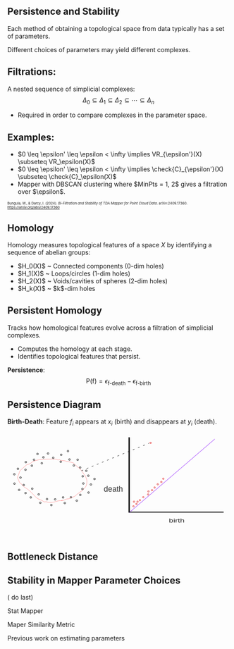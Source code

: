 ## Persistence and Stability

Each method of obtaining a topological space from data typically has a set of parameters.

Different choices of parameters may yield different complexes.


## Filtrations:
A nested sequence of simplicial complexes:
$$\Delta_0 \subseteq \Delta_1 \subseteq \Delta_2 \subseteq \cdots \subseteq \Delta_n$$

- Required in order to compare complexes in the parameter space.


## Examples:
<div style="text-align: left;">
    <ul>
      <li>$0 \leq \epsilon' \leq \epsilon < \infty \implies VR_{\epsilon'}(X) \subseteq VR_\epsilon(X)$ </li>
      <li>$0 \leq \epsilon' \leq \epsilon < \infty \implies \check{C}_{\epsilon'}(X) \subseteq \check{C}_\epsilon(X)$
</li>
      <li>Mapper with DBSCAN clustering where $MinPts = 1, 2$ gives a filtration over $\epsilon$.
 </li>
    </ul>
  </div>

<p style="font-size: 0.55em; margin: 0;">
  Bungula, W., &amp; Darcy, I. (2024). <em>Bi-Filtration and Stability of TDA Mapper for Point Cloud Data</em>. arXiv:2409.17360. 
  <a href="https://arxiv.org/abs/2409.17360">https://arxiv.org/abs/2409.17360</a>
</p>


## Homology
Homology measures topological features of a space $X$ by identifying a sequence of abelian groups:
<div style="text-align: left;">
    <ul>
      <li>$H_0(X)$ ~ Connected components (0-dim holes)</li>
      <li>$H_1(X)$ ~ Loops/circles (1-dim holes)
</li>
      <li>$H_2(X)$ ~ Voids/cavities of spheres (2-dim holes)</li>
      <li>$H_k(X)$ ~ $k$-dim holes</li>
    </ul>
  </div>


## Persistent Homology
Tracks how homological features evolve across a filtration of simplicial complexes.

- Computes the homology at each stage.
- Identifies topological features that persist.

**Persistence**: $$\text{P}(\text{f}) = \epsilon_\text{f-death} - \epsilon_\text{f-birth}$$


## Persistence Diagram
**Birth-Death**: Feature $f_i$ appears at $x_i$ (birth) and disappears at $y_i$ (death).
<svg xmlns="http://www.w3.org/2000/svg" viewBox="0 0 600 300">
  <ellipse style="fill: rgb(216, 216, 216); stroke: rgb(0, 0, 0);" cx="71.97" cy="88.666" rx="2.41" ry="2.264"></ellipse>
  <ellipse style="fill: rgb(216, 216, 216); stroke: rgb(0, 0, 0); stroke-width: 1px;" cx="97.277" cy="82.155" rx="2.41" ry="2.264"></ellipse>
  <ellipse style="fill: rgb(216, 216, 216); stroke: rgb(0, 0, 0); stroke-width: 1px;" cx="81.409" cy="73.003" rx="2.41" ry="2.264"></ellipse>
  <ellipse style="fill: rgb(216, 216, 216); stroke: rgb(0, 0, 0); stroke-width: 1px;" cx="66.145" cy="104.705" rx="2.41" ry="2.264"></ellipse>
  <ellipse style="fill: rgb(216, 216, 216); stroke: rgb(0, 0, 0); stroke-width: 1px;" cx="49.676" cy="95.018" rx="2.41" ry="2.264"></ellipse>
  <ellipse style="fill: rgb(216, 216, 216); stroke: rgb(0, 0, 0); stroke-width: 1px;" cx="48.872" cy="115.776" rx="2.41" ry="2.264"></ellipse>
  <ellipse style="fill: rgb(216, 216, 216); stroke: rgb(0, 0, 0); stroke-width: 1px; transform-origin: 119.834px 185.69px 0px;" cx="119.834" cy="185.69" rx="2.264" ry="2.41" transform="matrix(0, -1, 1, 0, -84.487218, -48.904353)"></ellipse>
  <ellipse style="fill: rgb(216, 216, 216); stroke: rgb(0, 0, 0); stroke-width: 1px; transform-origin: 144.167px 179.027px 0px;" cx="144.167" cy="179.027" rx="2.264" ry="2.41" transform="matrix(0, -1, 1, 0, -115.749724, -66.017382)"></ellipse>
  <ellipse style="fill: rgb(216, 216, 216); stroke: rgb(0, 0, 0); stroke-width: 1px; transform-origin: 128.91px 169.66px 0px;" cx="128.91" cy="169.66" rx="2.264" ry="2.41" transform="matrix(0, -1, 1, 0, -110.234894, -41.742546)"></ellipse>
  <ellipse style="fill: rgb(216, 216, 216); stroke: rgb(0, 0, 0); stroke-width: 1px; transform-origin: 114.234px 202.105px 0px;" cx="114.234" cy="202.105" rx="2.264" ry="2.41" transform="matrix(0, -1, 1, 0, -95.157135, -48.90286)"></ellipse>
  <ellipse style="fill: rgb(216, 216, 216); stroke: rgb(0, 0, 0); stroke-width: 1px; transform-origin: 98.398px 192.191px 0px;" cx="98.398" cy="192.191" rx="2.264" ry="2.41" transform="matrix(0, -1, 1, 0, -66.73443, -22.005783)"></ellipse>
  <ellipse style="fill: rgb(216, 216, 216); stroke: rgb(0, 0, 0); stroke-width: 1px; transform-origin: 97.625px 213.435px 0px;" cx="97.625" cy="213.435" rx="2.264" ry="2.41" transform="matrix(0, -1, 1, 0, -53.508146, -56.458392)"></ellipse>
  <ellipse style="fill: rgb(216, 216, 216); stroke: rgb(0, 0, 0); stroke-width: 1px; transform-origin: -292.454px -245.718px 0px;" cx="-292.45" cy="-245.72" rx="2.264" ry="2.41" transform="matrix(0, 1, -1, 0, 489.051288, 355.3625)"></ellipse>
  <ellipse style="fill: rgb(216, 216, 216); stroke: rgb(0, 0, 0); stroke-width: 1px; transform-origin: -268.121px -252.381px 0px;" cx="-268.12" cy="-252.38" rx="2.264" ry="2.41" transform="matrix(0, 1, -1, 0, 471.648312, 385.801814)"></ellipse>
  <ellipse style="fill: rgb(216, 216, 216); stroke: rgb(0, 0, 0); stroke-width: 1px; transform-origin: -283.378px -261.748px 0px;" cx="-283.38" cy="-261.75" rx="2.264" ry="2.41" transform="matrix(0, 1, -1, 0, 496.647515, 380.260831)"></ellipse>
  <ellipse style="fill: rgb(216, 216, 216); stroke: rgb(0, 0, 0); stroke-width: 1px; transform-origin: -298.053px -229.303px 0px;" cx="-298.05" cy="-229.3" rx="2.264" ry="2.41" transform="matrix(0, 1, -1, 0, 477.579404, 333.476193)"></ellipse>
  <ellipse style="fill: rgb(216, 216, 216); stroke: rgb(0, 0, 0); stroke-width: 1px; transform-origin: -313.89px -239.217px 0px;" cx="-313.89" cy="-239.22" rx="2.264" ry="2.41" transform="matrix(0, 1, -1, 0, 503.726384, 327.916633)"></ellipse>
  <ellipse style="fill: rgb(216, 216, 216); stroke: rgb(0, 0, 0); stroke-width: 1px; transform-origin: -314.663px -217.973px 0px;" cx="-314.66" cy="-217.97" rx="2.264" ry="2.41" transform="matrix(0, 1, -1, 0, 482.405195, 305.916521)"></ellipse>
  <ellipse style="fill: rgb(216, 216, 216); stroke: rgb(0, 0, 0); stroke-width: 1px; transform-origin: 145.382px 75.239px 0px;" cx="145.382" cy="75.239" rx="2.41" ry="2.264"></ellipse>
  <ellipse style="fill: rgb(216, 216, 216); stroke: rgb(0, 0, 0); stroke-width: 1px; transform-origin: 144.176px 94.015px 0px;" cx="144.176" cy="94.015" rx="2.41" ry="2.264"></ellipse>
  <ellipse style="fill: rgb(216, 216, 216); stroke: rgb(0, 0, 0); stroke-width: 1px; transform-origin: 92.957px 98.071px 0px;" cx="92.957" cy="98.071" rx="2.41" ry="2.264"></ellipse>
  <ellipse style="fill: rgb(216, 216, 216); stroke: rgb(0, 0, 0); stroke-width: 1px; transform-origin: 163.659px 65.237px 0px;" cx="163.659" cy="65.237" rx="2.41" ry="2.264"></ellipse>
  <ellipse style="fill: rgb(216, 216, 216); stroke: rgb(0, 0, 0); stroke-width: 1px; transform-origin: 109.83px 71.778px 0px;" cx="109.83" cy="71.778" rx="2.41" ry="2.264"></ellipse>
  <ellipse style="fill: rgb(216, 216, 216); stroke: rgb(0, 0, 0); stroke-width: 1px; transform-origin: 123.89px 83.478px 0px;" cx="123.89" cy="83.478" rx="2.41" ry="2.264"></ellipse>
  <ellipse style="fill: rgb(216, 216, 216); stroke: rgb(0, 0, 0); stroke-width: 1px; transform-origin: -196.968px -183.676px 0px;" cx="-196.97" cy="-183.67" rx="2.41" ry="2.264" transform="matrix(-1, 0, 0, -1, 393.936154, 367.351284)"></ellipse>
  <ellipse style="fill: rgb(216, 216, 216); stroke: rgb(0, 0, 0); stroke-width: 1px; transform-origin: -171.663px -190.188px 0px;" cx="-171.68" cy="-190.18" rx="2.41" ry="2.264" transform="matrix(-1, 0, 0, -1, 343.325374, 380.375021)"></ellipse>
  <ellipse style="fill: rgb(216, 216, 216); stroke: rgb(0, 0, 0); stroke-width: 1px; transform-origin: -187.53px -199.339px 0px;" cx="-187.54" cy="-199.34" rx="2.41" ry="2.264" transform="matrix(-1, 0, 0, -1, 375.060331, 398.67733)"></ellipse>
  <ellipse style="fill: rgb(216, 216, 216); stroke: rgb(0, 0, 0); stroke-width: 1px; transform-origin: -202.794px -167.638px 0px;" cx="-202.8" cy="-167.64" rx="2.41" ry="2.264" transform="matrix(-1, 0, 0, -1, 405.587374, 335.276311)"></ellipse>
  <ellipse style="fill: rgb(216, 216, 216); stroke: rgb(0, 0, 0); stroke-width: 1px; transform-origin: -219.261px -177.325px 0px;" cx="-219.28" cy="-177.32" rx="2.41" ry="2.264" transform="matrix(-1, 0, 0, -1, 438.522949, 354.649091)"></ellipse>
  <ellipse style="fill: rgb(216, 216, 216); stroke: rgb(0, 0, 0); stroke-width: 1px; transform-origin: -205.204px -152.793px 0px;" cx="-205.21" cy="-152.8" rx="2.41" ry="2.264" transform="matrix(-1, 0, 0, -1, 410.407003, 305.585346)"></ellipse>
  <ellipse style="fill: rgb(216, 216, 216); stroke: rgb(0, 0, 0); stroke-width: 1px; transform-origin: 269.795px 205.325px 0px;" cx="269.795" cy="205.325" rx="2.264" ry="2.41" transform="matrix(0, 1, -1, 0, -51.067706, -73.540119)"></ellipse>
  <ellipse style="fill: rgb(216, 216, 216); stroke: rgb(0, 0, 0); stroke-width: 1px; transform-origin: 294.128px 198.662px 0px;" cx="294.128" cy="198.662" rx="2.264" ry="2.41" transform="matrix(0, 1, -1, 0, -68.471306, -43.101041)"></ellipse>
  <ellipse style="fill: rgb(216, 216, 216); stroke: rgb(0, 0, 0); stroke-width: 1px; transform-origin: 278.871px 189.295px 0px;" cx="278.871" cy="189.295" rx="2.264" ry="2.41" transform="matrix(0, 1, -1, 0, -43.472122, -48.64188)"></ellipse>
  <ellipse style="fill: rgb(216, 216, 216); stroke: rgb(0, 0, 0); stroke-width: 1px; transform-origin: 331.531px 170.305px 0px;" cx="331.531" cy="170.305" rx="2.264" ry="2.41" transform="matrix(0, 1, -1, 0, -176.408083, 35.3893)"></ellipse>
  <ellipse style="fill: rgb(216, 216, 216); stroke: rgb(0, 0, 0); stroke-width: 1px; transform-origin: 325.931px 186.72px 0px;" cx="325.931" cy="186.72" rx="2.264" ry="2.41" transform="matrix(0, 1, -1, 0, -207.162657, 24.447574)"></ellipse>
  <ellipse style="fill: rgb(216, 216, 216); stroke: rgb(0, 0, 0); stroke-width: 1px; transform-origin: 310.095px 176.806px 0px;" cx="310.095" cy="176.806" rx="2.264" ry="2.41" transform="matrix(0, 1, -1, 0, -181.015689, 18.887965)"></ellipse>
  <ellipse style="fill: rgb(216, 216, 216); stroke: rgb(0, 0, 0); stroke-width: 1px; transform-origin: 309.322px 198.05px 0px;" cx="309.322" cy="198.05" rx="2.264" ry="2.41" transform="matrix(0, 1, -1, 0, -202.337271, -3.111224)"></ellipse>
  <ellipse style="fill: rgb(216, 216, 216); stroke: rgb(0, 0, 0); stroke-width: 1px; transform-origin: 84.624px 182.232px 0px;" cx="84.624" cy="182.232" rx="2.41" ry="2.264"></ellipse>
  <ellipse style="fill: rgb(216, 216, 216); stroke: rgb(0, 0, 0); stroke-width: 1px; transform-origin: 150.504px 190.44px 0px;" cx="150.503" cy="190.44" rx="2.41" ry="2.264"></ellipse>
  <ellipse style="fill: rgb(216, 216, 216); stroke: rgb(0, 0, 0); stroke-width: 1px; transform-origin: 88.841px 205.064px 0px;" cx="88.841" cy="205.064" rx="2.41" ry="2.264"></ellipse>
  <ellipse style="fill: rgb(216, 216, 216); stroke: rgb(0, 0, 0); stroke-width: 1px; transform-origin: 67.151px 166.946px 0px;" cx="67.151" cy="166.946" rx="2.41" ry="2.264"></ellipse>
  <ellipse style="fill: rgb(216, 216, 216); stroke: rgb(0, 0, 0); stroke-width: 1px; transform-origin: 49.073px 178.771px 0px;" cx="49.073" cy="178.771" rx="2.41" ry="2.264"></ellipse>
  <ellipse style="fill: rgb(216, 216, 216); stroke: rgb(0, 0, 0); stroke-width: 1px; transform-origin: 63.132px 190.47px 0px;" cx="63.132" cy="190.47" rx="2.41" ry="2.264"></ellipse>
  <rect x="329.451" y="229.707" width="254.532" height="1.204" style="stroke: rgb(0, 0, 0);"></rect>
  <text style="white-space: pre; fill: rgb(51, 51, 51); font-family: &quot;Arial&quot;, sans-serif; font-size: 28px;" x="387.022" y="291.683" transform="matrix(0.775986, 0, 0, 0.565405, 136.127106, 92.923706)">birth</text>
  <text style="white-space: pre; fill: rgb(51, 51, 51); font-family: &quot;Arial&quot;, sans-serif; font-size: 28px;" x="310.254" y="177.842" transform="matrix(0.73822, 0, 0, 0.742424, 31.488762, 43.561951)">death</text>
  <rect x="208.851" y="349.731" width="202.389" height="2.537" style="stroke: rgb(0, 0, 0); stroke-width: 1px; transform-origin: 310.051px 350.994px 0px;" transform="matrix(0, 1, 1, 0, 18.969913, -221.230031)"></rect>
  <path style="paint-order: fill; fill: rgb(116, 239, 247); stroke: rgb(128, 0, 255);" d="M 329.567 231.267 L 560.352 32.831"></path>
  <ellipse style="fill: rgb(216, 216, 216); stroke-width: 1px; transform-origin: 269.795px 205.325px 0px; stroke: rgb(255, 32, 32);" cx="269.795" cy="205.325" rx="2.024" ry="2.155" transform="matrix(0, 1, -1, 0, 111.433354, -31.029986)"></ellipse>
  <ellipse style="fill: rgb(216, 216, 216); stroke-width: 1px; stroke: rgb(255, 32, 32); transform-origin: 269.795px 205.325px 0px;" cx="269.795" cy="205.325" rx="2.024" ry="2.155" transform="matrix(0, 1, -1, 0, 110.467655, -22.822123)"></ellipse>
  <ellipse style="fill: rgb(216, 216, 216); stroke-width: 1px; stroke: rgb(255, 32, 32); transform-origin: 269.795px 205.325px 0px;" cx="269.795" cy="205.325" rx="2.024" ry="2.155" transform="matrix(0, 1, -1, 0, 97.431845, -15.579976)"></ellipse>
  <ellipse style="fill: rgb(216, 216, 216); stroke-width: 1px; stroke: rgb(255, 32, 32); transform-origin: 269.795px 205.325px 0px;" cx="269.795" cy="205.325" rx="2.024" ry="2.155" transform="matrix(0, 1, -1, 0, 121.089631, -34.409587)"></ellipse>
  <ellipse style="fill: rgb(216, 216, 216); stroke-width: 1px; stroke: rgb(255, 32, 32); transform-origin: 269.795px 205.325px 0px;" cx="269.795" cy="205.325" rx="2.024" ry="2.155" transform="matrix(0, 1, -1, 0, 117.227091, -162.354717)"></ellipse>
  <ellipse style="fill: rgb(216, 216, 216); stroke-width: 1px; stroke: rgb(255, 32, 32); transform-origin: 269.795px 205.325px 0px;" cx="269.795" cy="205.325" rx="2.024" ry="2.155" transform="matrix(0, 1, -1, 0, 146.195866, -56.618937)"></ellipse>
  <ellipse style="fill: rgb(216, 216, 216); stroke-width: 1px; stroke: rgb(255, 32, 32); transform-origin: 269.795px 205.325px 0px;" cx="269.795" cy="205.325" rx="2.024" ry="2.155" transform="matrix(0, 1, -1, 0, 136.539564, -50.342324)"></ellipse>
  <ellipse style="fill: rgb(216, 216, 216); stroke-width: 1px; stroke: rgb(255, 32, 32); transform-origin: 269.795px 205.325px 0px;" cx="269.795" cy="205.325" rx="2.024" ry="2.155" transform="matrix(0, 1, -1, 0, 151.506709, -65.309556)"></ellipse>
  <ellipse style="fill: rgb(216, 216, 216); stroke-width: 1px; stroke: rgb(255, 32, 32); transform-origin: 269.795px 205.325px 0px;" cx="269.795" cy="205.325" rx="2.024" ry="2.155" transform="matrix(0, 1, -1, 0, 128.050009, -41.555318)"></ellipse>
  <ellipse style="fill: rgb(216, 216, 216); stroke-width: 1px; stroke: rgb(255, 32, 32); transform-origin: 269.795px 205.325px 0px;" cx="269.795" cy="205.325" rx="2.024" ry="2.155" transform="matrix(0, 1, -1, 0, 72.325697, -3.300942)"></ellipse>
  <ellipse style="fill: rgb(216, 216, 216); stroke-width: 1px; stroke: rgb(255, 32, 32); transform-origin: 269.795px 205.325px 0px;" cx="269.795" cy="205.325" rx="2.024" ry="2.155" transform="matrix(0, 1, -1, 0, 88.258314, -7.348946)"></ellipse>
  <ellipse style="fill: rgb(216, 216, 216); stroke-width: 1px; stroke: rgb(255, 32, 32); transform-origin: 269.795px 205.325px 0px;" cx="269.795" cy="205.325" rx="2.024" ry="2.155" transform="matrix(0, 1, -1, 0, 79.084975, 2.76696)"></ellipse>
  <ellipse style="fill: rgb(216, 216, 216); stroke-width: 1px; stroke: rgb(255, 32, 32); transform-origin: 269.795px 205.325px 0px;" cx="269.795" cy="205.325" rx="2.024" ry="2.155" transform="matrix(0, 1, -1, 0, 70.877023, 9.139966)"></ellipse>
  <ellipse style="fill: rgb(216, 216, 216); stroke-width: 1px; stroke: rgb(255, 32, 32); transform-origin: 269.795px 205.325px 0px;" cx="269.795" cy="205.325" rx="2.024" ry="2.155" transform="matrix(0, 1, -1, 0, 81.981829, -3.301041)"></ellipse>
  <path style="fill: rgba(216, 216, 216, 0); stroke: rgba(255, 0, 0, 0.447);" d="M 148.996 198.114 C 145.143 200.04 135.798 198.759 133.063 201.493 C 132.65 201.906 129.925 201.009 129.683 201.493 C 128.466 203.927 107.264 204.936 106.025 202.459 C 105.512 201.432 99.658 203.333 98.783 202.459 C 93.27 196.946 83.465 196.314 77.54 190.389 C 69.31 182.16 58.481 169.272 47.605 163.834 C 42.619 161.341 40.473 155.199 35.535 152.729 C 31.422 150.673 30.567 141.967 27.81 139.211 C 25.873 137.274 29.213 131.094 29.741 130.037 C 31.888 125.744 31.816 120.72 35.052 117.484 C 39.683 112.853 46.314 107.671 50.502 103.483 C 53.084 100.901 59.542 101.202 62.572 98.172 C 72.787 87.956 96.104 87.067 112.302 87.067 C 118.027 87.067 132.352 85.873 135.477 88.998 C 136.254 89.775 141.774 88.073 142.236 88.998 C 143.647 91.819 156.162 90.371 158.652 92.861 C 159.29 93.499 162.62 92.914 163.48 93.344 C 168.161 95.684 176.14 94.899 179.413 98.172 C 182.921 101.68 190.19 109.489 193.897 110.725 C 196.048 111.442 196.287 115.299 198.725 116.519 C 203.92 119.116 205.232 128.946 210.313 131.486 C 210.952 131.805 210.893 134.963 211.278 135.348 C 216.167 140.236 215.29 154.363 212.727 159.489 C 206.534 171.875 193.642 176.16 183.275 186.526 C 180.111 189.691 173.917 188.642 170.239 192.32 C 167.25 195.31 162.208 193.68 159.135 195.217 C 155.119 197.225 148.894 199.562 145.133 199.562"></path>
  <path style="fill: rgb(216, 216, 216); stroke: rgb(0, 0, 0); paint-order: fill markers; stroke-dasharray: 5px, 10px;" d="M 200 118.45 L 382.677 44.096"></path>
</svg>

## Bottleneck Distance


## Stability in Mapper Parameter Choices

( do last)

Stat Mapper 

Maper Similarity Metric

Previous work on estimating parameters
